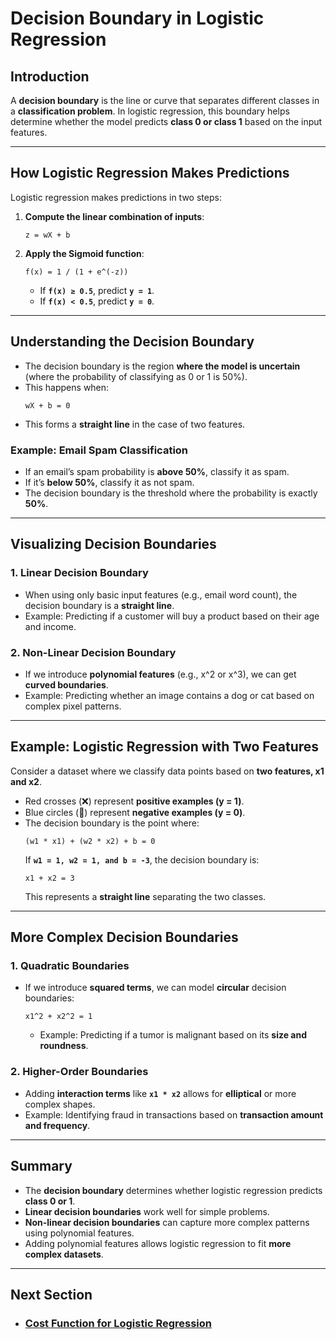 # Decision Boundary in Logistic Regression

## Introduction
A **decision boundary** is the line or curve that separates different classes in a **classification problem**. In logistic regression, this boundary helps determine whether the model predicts **class 0 or class 1** based on the input features.

---

## How Logistic Regression Makes Predictions
Logistic regression makes predictions in two steps:
1. **Compute the linear combination of inputs**:
   ```
   z = wX + b
   ```
2. **Apply the Sigmoid function**:
   ```
   f(x) = 1 / (1 + e^(-z))
   ```
   - If **`f(x) ≥ 0.5`**, predict **`y = 1`**.
   - If **`f(x) < 0.5`**, predict **`y = 0`**.

---

## Understanding the Decision Boundary
- The decision boundary is the region **where the model is uncertain** (where the probability of classifying as 0 or 1 is 50%).
- This happens when:
  ```
  wX + b = 0
  ```
- This forms a **straight line** in the case of two features.

### Example: Email Spam Classification
- If an email’s spam probability is **above 50%**, classify it as spam.
- If it’s **below 50%**, classify it as not spam.
- The decision boundary is the threshold where the probability is exactly **50%**.

---

## Visualizing Decision Boundaries
### 1. **Linear Decision Boundary**
- When using only basic input features (e.g., email word count), the decision boundary is a **straight line**.
- Example: Predicting if a customer will buy a product based on their age and income.

### 2. **Non-Linear Decision Boundary**
- If we introduce **polynomial features** (e.g., x^2 or x^3), we can get **curved boundaries**.
- Example: Predicting whether an image contains a dog or cat based on complex pixel patterns.

---

## Example: Logistic Regression with Two Features
Consider a dataset where we classify data points based on **two features, x1 and x2**.
- Red crosses (❌) represent **positive examples (y = 1)**.
- Blue circles (🔵) represent **negative examples (y = 0)**.
- The decision boundary is the point where:
  ```
  (w1 * x1) + (w2 * x2) + b = 0
  ```
  If **`w1 = 1, w2 = 1, and b = -3`**, the decision boundary is:
  ```
  x1 + x2 = 3
  ```
  This represents a **straight line** separating the two classes.

---

## More Complex Decision Boundaries
### 1. **Quadratic Boundaries**
- If we introduce **squared terms**, we can model **circular** decision boundaries:
  ```
  x1^2 + x2^2 = 1
  ```
  - Example: Predicting if a tumor is malignant based on its **size and roundness**.

### 2. **Higher-Order Boundaries**
- Adding **interaction terms** like **`x1 * x2`** allows for **elliptical** or more complex shapes.
- Example: Identifying fraud in transactions based on **transaction amount and frequency**.

---

## Summary
- The **decision boundary** determines whether logistic regression predicts **class 0 or 1**.
- **Linear decision boundaries** work well for simple problems.
- **Non-linear decision boundaries** can capture more complex patterns using polynomial features.
- Adding polynomial features allows logistic regression to fit **more complex datasets**.

---

## Next Section
- ### [Cost Function for Logistic Regression](../Cost_Function/Cost_Function.md)

